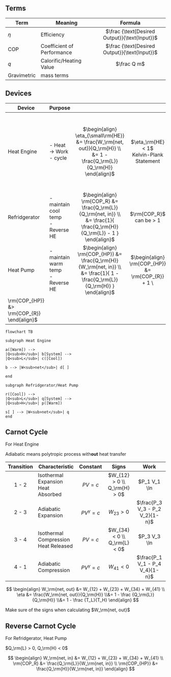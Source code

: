 ## Terms

| Term        | Meaning                    |                    Formula                     |
| ----------- | -------------------------- | :--------------------------------------------: |
| $\eta$      | Efficiency                 | $\frac {\text{Desired Output}}{\text{Input}}$ |
| COP         | Coefficient of Performance | $\frac {\text{Desired Output}}{\text{Input}}$ |
| $q$         | Calorific/Heating Value    |                  $\frac Q m$                   |
| Gravimetric | mass terms                 |                                                |

## Devices

| Device        | Purpose                                |                                                              |                                                              |                                                              |
| ------------- | -------------------------------------- | :----------------------------------------------------------: | :----------------------------------------------------------: | :----------------------------------------------------------: |
| Heat Engine   | - Heat $\to$ Work<br />- cycle         | $\begin{align} \eta_{\small\rm{HE}} &= \frac{W_\rm{net, out}}{Q_\rm{H}} \\ &= 1 - \frac{Q_\rm{L}}{Q_\rm{H}} \end{align}$ |        $\eta_\rm{HE} < 1$<br />Kelvin-Plank Statement        | $\begin{align} \Delta U &= 0 \\ Q_\rm{net} &= W_\rm{net} \\ W_\rm{net, out} &= Q_\rm{in} - Q_\rm{out} \\ &= Q_\rm{H} - Q_\rm{L} \end{align}$ |
| Refridgerator | - maintain cool temp<br />- Reverse HE | $\begin{align} \rm{COP_R} &= \frac{Q_\rm{L}}{Q_\rm{net, in}} \\ &= \frac{1}{ \frac{Q_\rm{H}}{Q_\rm{L}} - 1 } \end{align}$ |                   $\rm{COP_R}$ can be > 1                    |                                                              |
| Heat Pump     | - maintain warm temp<br />- Reverse HE | $\begin{align} \rm{COP_{HP}} &= \frac{Q_\rm{H}}{W_\rm{net, in}} \\ &= \frac{1}{ 1 - \frac{Q_\rm{L}}{Q_\rm{H}} } \end{align}$ | $\begin{align} \rm{COP_{HP}} &= \rm{COP_{R}} + 1 \\
\rm{COP_{HP}} &> \rm{COP_{R}} \end{align}$ |                                                              |

```mermaid
flowchart TB

subgraph Heat Engine

a([Warm]) -->
|Q<sub>H</sub>| b[System] -->
|Q<sub>L</sub>| c([Cool])

b --> |W<sub>net</sub>| d[ ]

end

subgraph Refridgerator/Heat Pump

r([Cool]) -->
|Q<sub>L</sub>| q[System] -->
|Q<sub>H</sub>| p([Warm])

s[ ] --> |W<sub>net</sub>| q
end
```

## Carnot Cycle

For Heat Engine

Adiabatic means polytropic process with**out** heat transfer

| Transition | Characteristic                            |    Constant     |            Signs             |                             Work                             |
| :--------: | ----------------------------------------- | :-------------: | :--------------------------: | :----------------------------------------------------------: |
|   1 - 2    | Isothermal Expansion<br />Heat Absorbed   |    $PV = c$     | $W_{12} > 0 \\ Q_\rm{H} > 0$ | $P_1 V_1 \ln|\frac{V_2|{V_1}} \\ P_2 V_2 \ln|\frac{P_1|{P_2}}$ |
|   2 - 3    | Adiabatic Expansion                       | $PV^\gamma = c$ |         $W_{23} > 0$         |               $\frac{P_3 V_3 - P_2 V_2}{1-n}$                |
|   3 - 4    | Isothermal Compression<br />Heat Released |    $PV = c$     | $W_{34} < 0 \\ Q_\rm{L} < 0$ | $P_3 V_3 \ln|\frac{V_4|{V_3}} \\ P_4 V_4 \ln|\frac{P_3|{P_4}}$ |
|   4 - 1    | Adiabatic Compression                     | $PV^\gamma = c$ |         $W_{41} < 0$         |               $\frac{P_1 V_1 - P_4 V_4}{1-n}$                |

$$
\begin{align}
W_\rm{net, out} &= W_{12} + W_{23} + W_{34} + W_{41} \\
\eta
&= \frac{W_\rm{net, out}}{Q_\rm{H}} \\&= 1 - \frac {Q_\rm{L}}{Q_\rm{H}} \\&= 1 - \frac {T_L}{T_H}
\end{align}
$$

Make sure of the signs when calculating $W_\rm{net, out}$

## Reverse Carnot Cycle

For Refridgerator, Heat Pump

$Q_\rm{L} > 0, Q_\rm{H} < 0$

$$
\begin{align}
W_\rm{net, in} &= W_{12} + W_{23} + W_{34} + W_{41} \\
\rm{COP_R} &= \frac{Q_\rm{L}}{W_\rm{net, in}} \\
\rm{COP_{HP}} &= \frac{Q_\rm{H}}{W_\rm{net, in}}
\end{align}
$$

